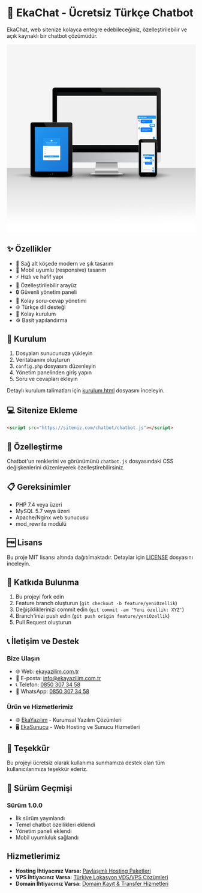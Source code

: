 # 🤖 EkaChat - Ücretsiz Türkçe Chatbot

EkaChat, web sitenize kolayca entegre edebileceğiniz, özelleştirilebilir ve açık kaynaklı bir chatbot çözümüdür.

![EkaChat Screenshot](screenshot.png)

## ✨ Özellikler

- 💬 Sağ alt köşede modern ve şık tasarım
- 📱 Mobil uyumlu (responsive) tasarım
- ⚡ Hızlı ve hafif yapı
- 🎨 Özelleştirilebilir arayüz
- 🔒 Güvenli yönetim paneli
- 📝 Kolay soru-cevap yönetimi
- 🌐 Türkçe dil desteği
- 🚀 Kolay kurulum
- ⚙️ Basit yapılandırma

## 🚀 Kurulum

1. Dosyaları sunucunuza yükleyin
2. Veritabanını oluşturun
3. `config.php` dosyasını düzenleyin
4. Yönetim panelinden giriş yapın
5. Soru ve cevapları ekleyin

Detaylı kurulum talimatları için [kurulum.html](kurulum.html) dosyasını inceleyin.

## 💻 Sitenize Ekleme

```html
<script src="https://siteniz.com/chatbot/chatbot.js"></script>
```

## 🎨 Özelleştirme

Chatbot'un renklerini ve görünümünü `chatbot.js` dosyasındaki CSS değişkenlerini düzenleyerek özelleştirebilirsiniz.

## 📋 Gereksinimler

- PHP 7.4 veya üzeri
- MySQL 5.7 veya üzeri
- Apache/Nginx web sunucusu
- mod_rewrite modülü

## 🆓 Lisans

Bu proje MIT lisansı altında dağıtılmaktadır. Detaylar için [LICENSE](LICENSE) dosyasını inceleyin.

## 🤝 Katkıda Bulunma

1. Bu projeyi fork edin
2. Feature branch oluşturun (`git checkout -b feature/yeniOzellik`)
3. Değişikliklerinizi commit edin (`git commit -am 'Yeni özellik: XYZ'`)
4. Branch'inizi push edin (`git push origin feature/yeniOzellik`)
5. Pull Request oluşturun

## 📞 İletişim ve Destek

### Bize Ulaşın
- 🌐 Web: [ekayazilim.com.tr](https://ekayazilim.com.tr)
- 📧 E-posta: [info@ekayazilim.com.tr](mailto:info@ekayazilim.com.tr)
- 📞 Telefon: [0850 307 34 58](tel:08503073458)
- 💬 WhatsApp: [0850 307 34 58](https://wa.me/908503073458)

### Ürün ve Hizmetlerimiz
- 🌐 [EkaYazılım](https://ekayazilim.com.tr) - Kurumsal Yazılım Çözümleri
- 🖥️ [EkaSunucu](https://ekasunucu.com) - Web Hosting ve Sunucu Hizmetleri

## 🙏 Teşekkür

Bu projeyi ücretsiz olarak kullanıma sunmamıza destek olan tüm kullanıcılarımıza teşekkür ederiz.

## 📝 Sürüm Geçmişi

### Sürüm 1.0.0
- İlk sürüm yayınlandı
- Temel chatbot özellikleri eklendi
- Yönetim paneli eklendi
- Mobil uyumluluk sağlandı

## Hizmetlerimiz

- **Hosting İhtiyacınız Varsa:** [Paylaşımlı Hosting Paketleri](https://www.ekasunucu.com/tr/kategori/hosting/paylasimli-hosting)
- **VPS İhtiyacınız Varsa:** [Türkiye Lokasyon VDS/VPS Çözümleri](https://www.ekasunucu.com/kategori/turkiye-lokasyon-vds-vps)
- **Domain İhtiyacınız Varsa:** [Domain Kayıt & Transfer Hizmetleri](https://www.ekasunucu.com/domain)

